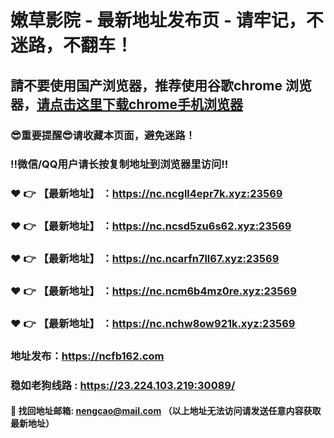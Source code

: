 # 嫩草影院 - 最新地址发布页 - 请牢记，不迷路，不翻车！

## 請不要使用国产浏览器，推荐使用谷歌chrome 浏览器，<a href = "https://www.google.cn/chrome/">请点击这里下载chrome手机浏览器</a>

### :sunglasses:重要提醒:sunglasses:请收藏本页面，避免迷路！
### ‼️微信/QQ用户请长按复制地址到浏览器里访问‼️

### :heart: :point_right: 【最新地址】 ：https://nc.ncgll4epr7k.xyz:23569
### :heart: :point_right: 【最新地址】 ：https://nc.ncsd5zu6s62.xyz:23569
### :heart: :point_right: 【最新地址】 ：https://nc.ncarfn7ll67.xyz:23569
### :heart: :point_right: 【最新地址】 ：https://nc.ncm6b4mz0re.xyz:23569
### :heart: :point_right: 【最新地址】 ：https://nc.nchw8ow921k.xyz:23569

### 地址发布：https://ncfb162.com
### 稳如老狗线路 : https://23.224.103.219:30089/

#### :e-mail: __找回地址邮箱: nengcao@mail.com （以上地址无法访问请发送任意内容获取最新地址）__
